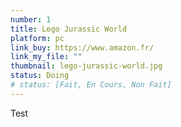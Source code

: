 ```yaml
---
number: 1
title: Lego Jurassic World
platform: pc
link_buy: https://www.amazon.fr/
link_my_file: ""
thumbnail: lego-jurassic-world.jpg
status: Doing
# status: [Fait, En Cours, Non Fait]
---
```


Test
